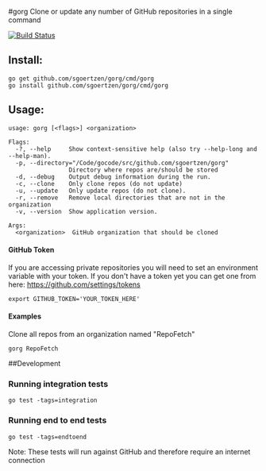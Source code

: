 #gorg
Clone or update any number of GitHub repositories in a single command

[![Build Status](https://travis-ci.org/sgoertzen/gorg.svg?branch=master)](https://travis-ci.org/sgoertzen/gorg)

## Install:
```
go get github.com/sgoertzen/gorg/cmd/gorg
go install github.com/sgoertzen/gorg/cmd/gorg
```

## Usage:
```
usage: gorg [<flags>] <organization>

Flags:
  -?, --help     Show context-sensitive help (also try --help-long and --help-man).
  -p, --directory="/Code/gocode/src/github.com/sgoertzen/gorg"
                 Directory where repos are/should be stored
  -d, --debug    Output debug information during the run.
  -c, --clone    Only clone repos (do not update)
  -u, --update   Only update repos (do not clone).
  -r, --remove   Remove local directories that are not in the organization
  -v, --version  Show application version.

Args:
  <organization>  GitHub organization that should be cloned
```
#### GitHub Token
If you are accessing private repositories you will need to set an environment variable with your token.  If you don't have a token yet you can get one from here: https://github.com/settings/tokens 
```
export GITHUB_TOKEN='YOUR_TOKEN_HERE'
```

#### Examples
Clone all repos from an organization named "RepoFetch"
```
gorg RepoFetch 
```

##Development
### Running integration tests
```
go test -tags=integration
```
### Running end to end tests
```
go test -tags=endtoend
```
Note: These tests will run against GitHub and therefore require an internet connection